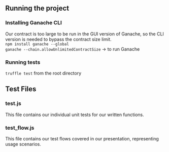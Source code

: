 ## Running the project

### Installing Ganache CLI
Our contract is too large to be run in the GUI version of Ganache, so the CLI version is needed to bypass the contract size limit.
<br/>
`npm install ganache --global`
<br/>
`ganache --chain.allowUnlimitedContractSize` -> to run Ganache

### Running tests
`truffle test` from the root directory

## Test Files

### test.js
This file contains our individual unit tests for our written functions.

### test_flow.js
This file contains our test flows covered in our presentation, representing usage scenarios.
